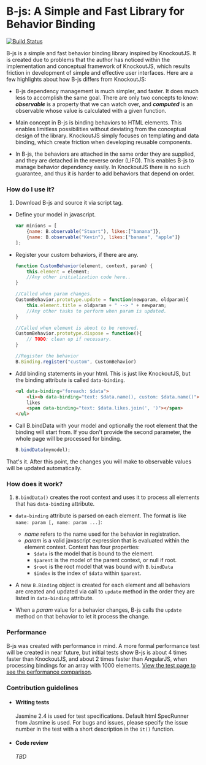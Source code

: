 # B-js: A Simple and Fast Library for Behavior Binding #

[![Build Status](https://travis-ci.org/yavuztor/B-js.svg?branch=master)](https://travis-ci.org/yavuztor/B-js)

B-js is a simple and fast behavior binding library inspired by KnockoutJS. It is created due to problems that the author has noticed within the implementation and conceptual framework of KnockoutJS, which results friction in development of simple and effective user interfaces. Here are a few highlights about how B-js differs from KnockoutJS:

* B-js dependency management is much simpler, and faster. It does much less to accomplish the same goal. There are only two concepts to know: **_observable_** is a property that we can watch over,  and **_computed_** is an observable whose value is calculated with a given function.

* Main concept in B-js is binding behaviors to HTML elements. This enables limitless possibilities without deviating from the conceptual design of the library. KnockoutJS simply focuses on templating and data binding, which create friction when developing reusable components.

* In B-js, the behaviors are attached in the same order they are supplied, and they are detached in the reverse order (LIFO). This enables B-js to manage behavior dependency easily. In KnockoutJS there is no such guarantee, and thus it is harder to add behaviors that depend on order.

### How do I use it? ###

1. Download B-js and source it via script tag.

* Define your model in javascript.

	```javascript
	var minions = [
		{name: B.observable("Stuart"), likes:["banana"]},
		{name: B.observable("Kevin"), likes:["banana", "apple"]}
	];
	```
* Register your custom behaviors, if there are any.

	```javascript
	function CustomBehavior(element, context, param) {
		this.element = element;
		//Any other initialization code here..
	}

	//Called when param changes.
	CustomBehavior.prototype.update = function(newparam, oldparam){
		this.element.title = oldparam + " --> " + newparam;
		//Any other tasks to perform when param is updated.
	}

	//Called when element is about to be removed.
	CustomBehavior.prototype.dispose = function(){
		// TODO: clean up if necessary.
	}

	//Register the behavior
	B.Binding.register("custom", CustomBehavior)
	```

* Add binding statements in your html. This is just like KnockoutJS, but the binding attribute is called `data-binding`.

	```html
	<ul data-binding="foreach: $data">
		<li><b data-binding="text: $data.name(), custom: $data.name()"></b>
		likes
		<span data-binding="text: $data.likes.join(', ')"></span>
	</ul>
	```

* Call B.bindData with your model and optionally the root element that the binding will start from. If you don't provide the second parameter, the whole page will be processed for binding.

	```javascript
	B.bindData(mymodel);
	```

That's it. After this point, the changes you will make to observable values will be updated automatically.

### How does it work? ###

1. `B.bindData()` creates the root context and uses it to process all elements that has `data-binding` attribute.

* `data-binding` attribute is parsed on each element. The format is like `name: param [, name: param ...]`:
	* _name_ refers to the name used for the behavior in registration.
	* _param_ is a valid javascript expression that is evaluated within the element context. Context has four properties:
		* `$data` is the model that is bound to the element.
		* `$parent` is the model of the parent context, or null if root.
		* `$root` is the root model that was bound with `B.bindData`
		* `$index` is the index of `$data` within `$parent`.

* A new `B.Binding` object is created for each element and all behaviors are created and updated via call to `update` method in the order they are listed in `data-binding` attribute.

* When a _param_ value for a behavior changes, B-js calls the `update` method  on that behavior to let it process the change.

### Performance ###

B-js was created with performance in mind. A more formal performance test will be created in near future, but initial tests show B-js is about 4 times faster than KnockoutJS, and about 2 times faster than AngularJS, when processing bindings for an array with 1000 elements. [View the test page to see the performance comparison](http://yavuztor.github.io/B-js/examples/perftest.html).

### Contribution guidelines ###

* #### Writing tests ####

	Jasmine 2.4 is used for test specifications. Default html SpecRunner from Jasmine is used. For bugs and issues, please specify the issue number in the test with a short description in the `it()` function.

* #### Code review ####

	*TBD*
